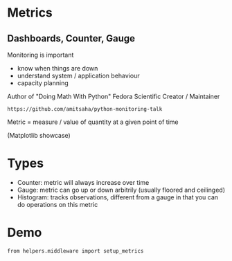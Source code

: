 # Metrics

## Dashboards, Counter, Gauge

Monitoring is important

- know when things are down
- understand system / application behaviour
- capacity planning

Author of "Doing Math With Python"
Fedora Scientific Creator / Maintainer

`https://github.com/amitsaha/python-monitoring-talk`

Metric = measure / value of quantity at a given point of time

(Matplotlib showcase)

# Types

- Counter: metric will always increase over time
- Gauge: metric can go up or down arbitrily (usually floored and ceilinged)
- Histogram: tracks observations, different from a gauge in that you can do operations on this metric

# Demo

`from helpers.middleware import setup_metrics`
